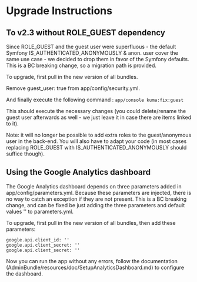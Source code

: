 Upgrade Instructions
====================

## To v2.3 without ROLE_GUEST dependency

Since ROLE_GUEST and the guest user were superfluous - the default Symfony IS_AUTHENTICATED_ANONYMOUSLY & anon. user
cover the same use case - we decided to drop them in favor of the Symfony defaults. This is a BC breaking change, so
a migration path is provided.

To upgrade, first pull in the new version of all bundles.

Remove guest_user: true from app/config/security.yml.

And finally execute the following command :
```app/console kuma:fix:guest```

This should execute the necessary changes (you could delete/rename the guest user afterwards as well - we just leave
it in case there are items linked to it).

Note: it will no longer be possible to add extra roles to the guest/anonymous user in the back-end. You will
also have to adapt your code (in most cases replacing ROLE_GUEST with IS_AUTHENTICATED_ANONYMOUSLY should suffice
though).

## Using the Google Analytics dashboard

The Google Analytics dashboard depends on three parameters added in app/config/parameters.yml. Because these parameters are injected, there is no way to catch an exception if they are not present. This is a BC breaking change, and can be fixed be just adding the three parameters and default values '' to parameters.yml.

To upgrade, first pull in the new version of all bundles, then add these parameters:

    google.api.client_id: ''
    google.api.client_secret: ''
    google.api.client_secret: ''

Now you can run the app without any errors, follow the documentation (AdminBundle/resources/doc/SetupAnalyticsDashboard.md) to configure the dashboard.
